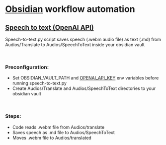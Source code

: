 # [Obsidian](https://obsidian.md/) workflow automation

## [Speech to text (OpenAI API)](https://platform.openai.com/docs/guides/speech-to-text)

Speech-to-text.py script saves speech (.webm audio file) as text (.md) from Audios/Translate to Audios/SpeechToText inside your obsidian vault

</br>

### Preconfiguration:

* Set OBSIDIAN_VAULT_PATH and [OPENAI_API_KEY](https://platform.openai.com/api-keys) env variables before running speech-to-text.py
* Create Audios/Translate and Audios/SpeechToText directories to your obsidian vault

</br>

### Steps:

* Code reads .webm file from Audios/translate
* Saves speech as .md file to Audios/SpeechToText
* Moves .webm file to Audios/translated
